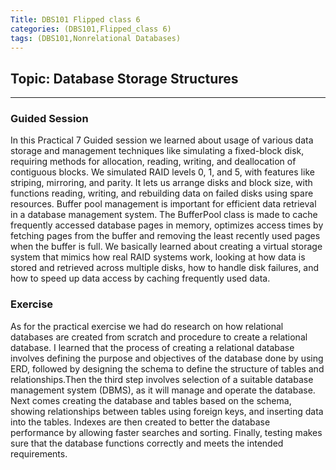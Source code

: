 ```yaml
---
Title: DBS101 Flipped class 6
categories: (DBS101,Flipped_class 6)
tags: (DBS101,Nonrelational Databases)
---
```

## Topic: Database Storage Structures
----

### Guided Session

In this Practical 7 Guided session we learned about usage of various data storage and management techniques like simulating a fixed-block disk, requiring methods for allocation, reading, writing, and deallocation of contiguous blocks. We simulated RAID levels 0, 1, and 5, with features like striping, mirroring, and parity. It lets us arrange disks and block size, with functions reading, writing, and rebuilding data on failed disks using spare resources. Buffer pool management is important for efficient data retrieval in a database management system. The BufferPool class is made to cache frequently accessed database pages in memory, optimizes access times by fetching pages from the buffer and removing the least recently used pages when the buffer is full. We basically learned about creating a virtual storage system that mimics how real RAID systems work,  looking at how data is stored and retrieved across multiple disks, how to handle disk failures, and how to speed up data access by caching frequently used data.

### Exercise

As for the practical exercise we had do research on how relational databases are created from scratch and procedure to create a relational database. I learned that the process of creating a relational database involves defining the purpose and objectives of the database done by using ERD, followed by designing the schema to define the structure of tables and relationships.Then the third step involves selection of a suitable database management system (DBMS), as it will manage and operate the database. Next comes creating the database and tables based on the schema, showing relationships between tables using foreign keys, and inserting data into the tables. Indexes are then created to better the database performance by allowing faster searches and sorting. Finally, testing makes sure that the database functions correctly and meets the intended requirements.











